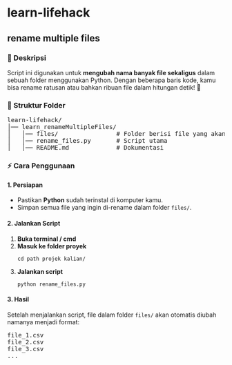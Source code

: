 # learn-lifehack

## rename multiple files

### 📌 Deskripsi

<p>Script ini digunakan untuk <strong>mengubah nama banyak file sekaligus</strong> dalam sebuah folder menggunakan Python. Dengan beberapa baris kode, kamu bisa rename ratusan atau bahkan ribuan file dalam hitungan detik! 🚀</p>

### 📂 Struktur Folder

<pre>
learn-lifehack/
│── learn_renameMultipleFiles/
│   │── files/                # Folder berisi file yang akan di-rename
│   │── rename_files.py       # Script utama
│   │── README.md             # Dokumentasi
</pre>

### ⚡ Cara Penggunaan

#### 1. Persiapan

<ul>
  <li>Pastikan <strong>Python</strong> sudah terinstal di komputer kamu.</li>
  <li>Simpan semua file yang ingin di-rename dalam folder <code>files/</code>.</li>
</ul>

#### 2. Jalankan Script

<ol>
  <li><strong>Buka terminal / cmd</strong></li>
  <li><strong>Masuk ke folder proyek</strong>
    <pre><code>cd path projek kalian/</code></pre>
  </li>
  <li><strong>Jalankan script</strong>
    <pre><code>python rename_files.py</code></pre>
  </li>
</ol>

#### 3. Hasil

<p>Setelah menjalankan script, file dalam folder <code>files/</code> akan otomatis diubah namanya menjadi format:</p>
<pre>
file_1.csv
file_2.csv
file_3.csv
...
</pre>
